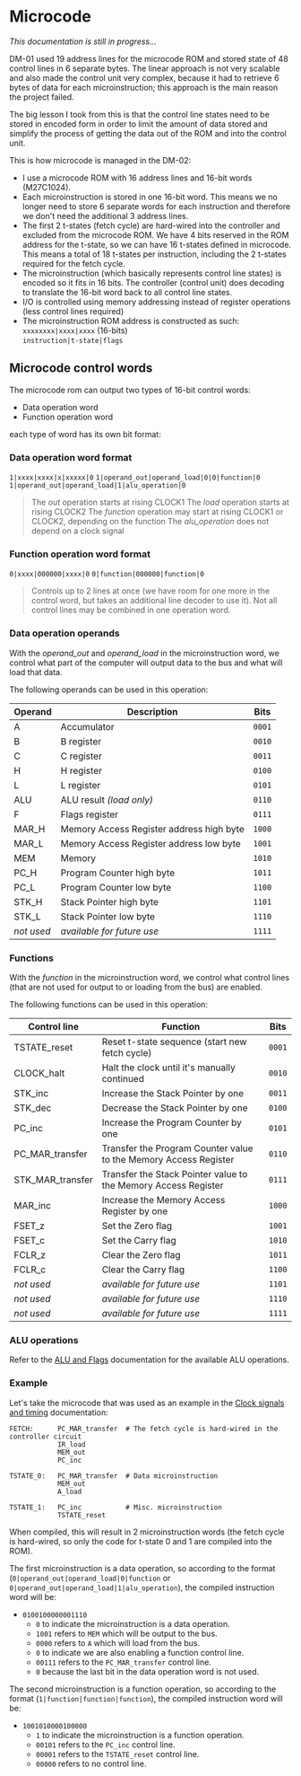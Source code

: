 # Microcode

*This documentation is still in progress...*



DM-01 used 19 address lines for the microcode ROM and stored state of 48 control lines in 6 separate bytes. The linear approach is not very scalable and also made the control unit very complex, because it had to retrieve 6 bytes of data for each microinstruction; this approach is the main reason the project failed.

The big lesson I took from this is that the control line states need to be stored in encoded form in order to limit the amount of data stored and simplify the process of getting the data out of the ROM and into the control unit.

This is how microcode is managed in the DM-02:

- I use a microcode ROM with 16 address lines and 16-bit words (M27C1024).
- Each microinstruction is stored in one 16-bit word. This means we no longer need to store 6 separate words for each instruction and therefore we don't need the additional 3 address lines.
- The first 2 t-states (fetch cycle) are hard-wired into the controller and excluded from the microcode ROM. We have 4 bits reserved in the ROM address for the t-state, so we can have 16 t-states defined in microcode. This means a total of 18 t-states per instruction, including the 2 t-states required for the fetch cycle.
- The microinstruction (which basically represents control line states) is encoded so it fits in 16 bits. The controller (control unit) does decoding to translate the 16-bit word back to all control line states.
- I/O is controlled using memory addressing instead of register operations (less control lines required)
- The microinstruction ROM address is constructed as such:  
  `xxxxxxxx|xxxx|xxxx` (16-bits)  
  `instruction|t-state|flags`



## Microcode control words

The microcode rom can output two types of 16-bit control words:

- Data operation word
- Function operation word

each type of word has its own bit format:

### Data operation word format

`1|xxxx|xxxx|x|xxxxx|0`
`1|operand_out|operand_load|0|0|function|0`
`1|operand_out|operand_load|1|alu_operation|0`

> The *out* operation starts at rising CLOCK1
> The *load* operation starts at rising CLOCK2
> The *function* operation may start at rising CLOCK1 or CLOCK2, depending on the function
> The *alu_operation* does not depend on a clock signal

### Function operation word format

`0|xxxx|000000|xxxx|0`
`0|function|000000|function|0`

> Controls up to 2 lines at once (we have room for one more in the control word, but takes an additional line decoder to use it).
> Not all control lines may be combined in one operation word.

### Data operation operands

With the *operand_out* and *operand_load* in the microinstruction word, we control what part of the computer will output data to the bus and what will load that data.

The following operands can be used in this operation:

| Operand    | Description                              | Bits   |
| ---------- | ---------------------------------------- | ------ |
| A          | Accumulator                              | `0001` |
| B          | B register                               | `0010` |
| C          | C register                               | `0011` |
| H          | H register                               | `0100` |
| L          | L register                               | `0101` |
| ALU        | ALU result *(load only)*                 | `0110` |
| F          | Flags register                           | `0111` |
| MAR_H      | Memory Access Register address high byte | `1000` |
| MAR_L      | Memory Access Register address low byte  | `1001` |
| MEM        | Memory                                   | `1010` |
| PC_H       | Program Counter high byte                | `1011` |
| PC_L       | Program Counter low byte                 | `1100` |
| STK_H      | Stack Pointer high byte                  | `1101` |
| STK_L      | Stack Pointer low byte                   | `1110` |
| *not used* | *available for future use*               | `1111` |

### Functions	

With the *function* in the microinstruction word, we control what control lines (that are not used for output to or loading from the bus) are enabled.

The following functions can be used in this operation:

| Control line     | Function                                                     | Bits   |
| ---------------- | ------------------------------------------------------------ | ------ |
| TSTATE_reset     | Reset t-state sequence (start new fetch cycle)               | `0001` |
| CLOCK_halt       | Halt the clock until it's manually continued                 | `0010` |
| STK_inc          | Increase the Stack Pointer by one                            | `0011` |
| STK_dec          | Decrease the Stack Pointer by one                            | `0100` |
| PC_inc           | Increase the Program Counter by one                          | `0101` |
| PC_MAR_transfer  | Transfer the Program Counter value to the Memory Access Register | `0110` |
| STK_MAR_transfer | Transfer the Stack Pointer value to the Memory Access Register | `0111` |
| MAR_inc          | Increase the Memory Access Register by one                   | `1000` |
| FSET_z           | Set the Zero flag                                            | `1001` |
| FSET_c           | Set the Carry flag                                           | `1010` |
| FCLR_z           | Clear the Zero flag                                          | `1011` |
| FCLR_c           | Clear the Carry flag                                         | `1100` |
| *not used*       | *available for future use*                                   | `1101` |
| *not used*       | *available for future use*                                   | `1110` |
| *not used*       | *available for future use*                                   | `1111` |

### ALU operations

Refer to the [ALU and Flags](./ALU-and-flags.md) documentation for the available ALU operations.

### Example

Let's take the microcode that was used as an example in the [Clock signals and timing](./Clock-signals-timing.md) documentation:

```
FETCH:      PC_MAR_transfer  # The fetch cycle is hard-wired in the controller circuit
            IR_load
            MEM_out
            PC_inc

TSTATE_0:   PC_MAR_transfer  # Data microinstruction
            MEM_out	
            A_load
			
TSTATE_1:   PC_inc           # Misc. microinstruction
            TSTATE_reset
```

When compiled, this will result in 2 microinstruction words (the fetch cycle is hard-wired, so only the code for t-state 0 and 1 are compiled into the ROM).

The first microinstruction is a data operation, so according to the format (`0|operand_out|operand_load|0|function` or `0|operand_out|operand_load|1|alu_operation`), the compiled instruction word  will be:

- `0100100000001110` 
  - `0` to indicate the microinstruction is a data operation.
  - `1001` refers to `MEM` which will be output to the bus.
  - `0000` refers to `A` which will load from the bus.
  - `0` to indicate we are also enabling a function control line.
  - `00111` refers to the `PC_MAR_transfer` control line.
  - `0` because the last bit in the data operation word is not used.

The second microinstruction is a function operation, so according to the format (`1|function|function|function`), the compiled instruction word will be:

- `1001010000100000`
  - `1` to indicate the microinstruction is a function operation.
  - `00101` refers to the `PC_inc` control line.
  - `00001` refers to the `TSTATE_reset` control line.
  - `00000` refers to no control line.

